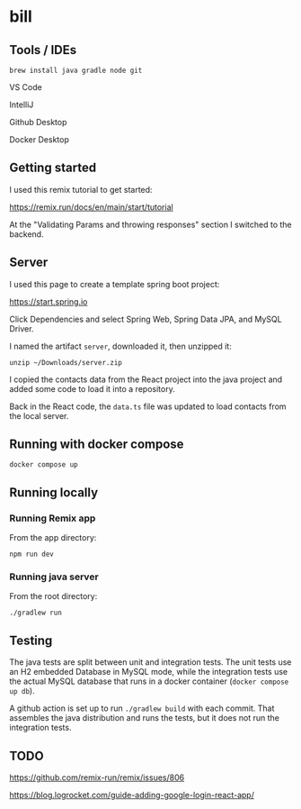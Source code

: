 # bill

## Tools / IDEs

    brew install java gradle node git

VS Code

IntelliJ

Github Desktop

Docker Desktop

## Getting started

I used this remix tutorial to get started:

https://remix.run/docs/en/main/start/tutorial

At the "Validating Params and throwing responses" section I switched to the backend.

## Server

I used this page to create a template spring boot project:

https://start.spring.io

Click Dependencies and select Spring Web, Spring Data JPA, and MySQL Driver.

I named the artifact `server`, downloaded it, then unzipped it:

    unzip ~/Downloads/server.zip

I copied the contacts data from the React project into the java project and added some code to load it into a repository.

Back in the React code, the `data.ts` file was updated to load contacts from the local server.

## Running with docker compose

    docker compose up

## Running locally

### Running Remix app

From the app directory:

    npm run dev

### Running java server

From the root directory:

    ./gradlew run

## Testing

The java tests are split between unit and integration tests.  The unit tests use an H2 embedded Database in MySQL mode, while the integration tests use the actual MySQL database that runs in a docker container (`docker compose up db`).

A github action is set up to run `./gradlew build` with each commit.  That assembles the java distribution and runs the tests, but it does not run the integration tests.

## TODO

https://github.com/remix-run/remix/issues/806

https://blog.logrocket.com/guide-adding-google-login-react-app/
